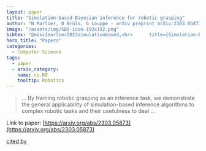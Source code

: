 ```yaml
---
layout: paper
title: "Simulation-based Bayesian inference for robotic grasping"
author: "N Marlier, O Brüls, G Louppe - arXiv preprint arXiv:2303.05873, 2023 - arxiv.org"
image: "/assets/img/SBI-icon-192x192.png"
bibtex: "@misc{marlier2023simulationbased,<br>      title={Simulation-based Bayesian inference for robotic grasping}, <br>      author={Norman Marlier and Olivier Brüls and Gilles Louppe},<br>      year={2023},<br>      eprint={2303.05873},<br>      archivePrefix={arXiv},<br>      primaryClass={cs.RO}<br>}"
hero_title: "Papers"
categories:
  - Computer Science
tags:
  - paper
  - arxiv_category:
    name: cs.RO
    tooltip: Robotics
---
```

>… By framing robotic grasping as an inference task, we demonstrate the general applicability of simulation-based inference algorithms to complex robotic tasks and their usefulness to deal …

Link to paper: [https://arxiv.org/abs/2303.05873](https://arxiv.org/abs/2303.05873)

[cited by](https://scholar.google.com/scholar?cites=138754000315835690&as_sdt=2005&sciodt=0,5&hl=en&num=20)
